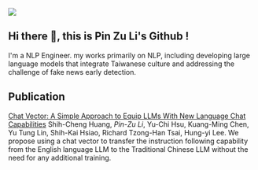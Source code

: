 
![](https://github-readme-stats.vercel.app/api?username=aqweteddy&show_icons=true&count_private=false)

## Hi there 👋, this is Pin Zu Li's Github !

I'm a NLP Engineer. my works primarily on NLP, including developing large language models that integrate Taiwanese culture and addressing the challenge of fake news early detection.

## Publication

[Chat Vector: A Simple Approach to Equip LLMs With New Language Chat Capabilities](https://arxiv.org/abs/2310.04799) Shih-Cheng Huang, *Pin-Zu Li*, Yu-Chi Hsu, Kuang-Ming Chen, Yu Tung Lin, Shih-Kai Hsiao, Richard Tzong-Han Tsai, Hung-yi Lee.
We propose using a chat vector to transfer the instruction following capability from the English language LLM to the Traditional Chinese LLM without the need for any additional training.
